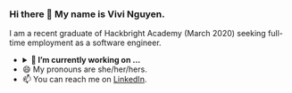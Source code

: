 ### Hi there 👋 My name is Vivi Nguyen.

I am a recent graduate of Hackbright Academy (March 2020) seeking full-time employment as a software engineer. 
- <details>
  <summary><b>🌱 I’m currently working on ...</b></summary>
  *FreshMaps : This project is through Wonsulting, an online mentorship organization that helps those from non-traditional backgrounds achieve their career goals. I am working in a group with 3 others as the developer for this web-app to make fresh produce in Oakland easier to find.
  *Happy Happy Hour : I'm revisiting a previous hackathon project I worked on to clean up the code and host it on Heroku.
  </details>
- 😄 My pronouns are she/her/hers.
- 📫 You can reach me on [LinkedIn](https://www.linkedin.com/in/thuyvi-nguyen/).
 
<!--
**vivsnguyen/vivsnguyen** is a ✨ _special_ ✨ repository because its `README.md` (this file) appears on your GitHub profile.

Here are some ideas to get you started:

- 🔭 I’m currently working on ...
- 🌱 I’m currently learning ...
- 👯 I’m looking to collaborate on ...
- 🤔 I’m looking for help with ...
- 💬 Ask me about ...
- 📫 How to reach me: ...
- 😄 Pronouns: ...
- ⚡ Fun fact: ...
-->

